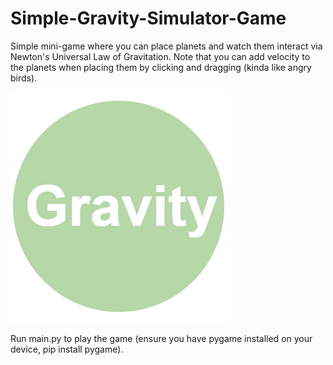 # Simple-Gravity-Simulator-Game
Simple mini-game where you can place planets and watch them interact via Newton's Universal Law of Gravitation. Note that you can add velocity to the planets when placing them by clicking and dragging (kinda like angry birds).

![Gravity simulator](media/graphics/title1.png)

Run main.py to play the game (ensure you have pygame installed on your device, pip install pygame).
